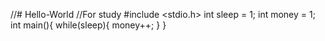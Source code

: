 //# Hello-World
//For study
#include <stdio.h>
int sleep = 1;
int money = 1;
int main(){
  while(sleep){
    money++;
  }
}
